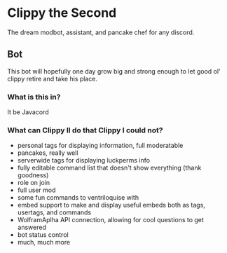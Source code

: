 # Clippy the Second

The dream modbot, assistant, and pancake chef for any discord.

## Bot

This bot will hopefully one day grow big and strong enough to let good ol' clippy retire and take his place.

### What is this in? 

It be Javacord

### What can Clippy II do that Clippy I could not?

* personal tags for displaying information, full moderatable
* pancakes, really well
* serverwide tags for displaying luckperms info
* fully editable command list that doesn't show everything (thank goodness)
* role on join
* full user mod
* some fun commands to ventriloquise with
* embed support to make and display useful embeds both as tags, usertags, and commands
* WolframAplha API connection, allowing for cool questions to get answered
* bot status control
* much, much more
